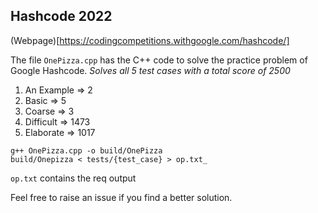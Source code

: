 ## Hashcode 2022

(Webpage)[https://codingcompetitions.withgoogle.com/hashcode/]

The file `OnePizza.cpp` has the C++ code to solve the practice problem of Google Hashcode. _Solves all 5 test cases with a total score of 2500_
1. An Example => 2
2. Basic => 5
3. Coarse => 3
4. Difficult => 1473
5. Elaborate => 1017
```
g++ OnePizza.cpp -o build/OnePizza
build/Onepizza < tests/{test_case} > op.txt_
``` 
`op.txt` contains the req output

Feel free to raise an issue if you find a better solution.
